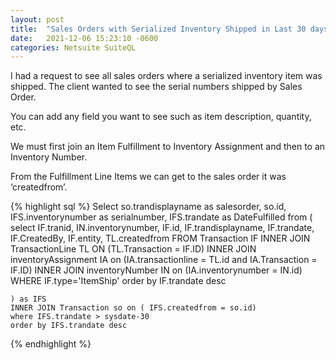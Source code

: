 ```yaml
---
layout: post
title:  "Sales Orders with Serialized Inventory Shipped in Last 30 days"
date:   2021-12-06 15:23:10 -0600
categories: Netsuite SuiteQL
---
```



I had a request to see all sales orders where a serialized inventory item was shipped. The client wanted to see the serial numbers shipped by Sales Order.

You can add any field you want to see such as item description, quantity, etc.

We must first join an Item Fulfillment to Inventory Assignment and then to an Inventory Number.

From the Fulfillment Line Items we can get to the sales order it was ‘createdfrom’.



{% highlight sql %}
Select so.trandisplayname as salesorder, so.id, IFS.inventorynumber as serialnumber, IFS.trandate as DateFulfilled from 
	(	
		select IF.tranid, IN.inventorynumber, IF.id, IF.trandisplayname, IF.trandate, IF.CreatedBy, IF.entity, TL.createdfrom
		FROM Transaction IF
		INNER JOIN TransactionLine TL ON (TL.Transaction = IF.ID)
		INNER JOIN inventoryAssignment IA on (IA.transactionline = TL.id and IA.Transaction = IF.ID)
		INNER JOIN inventoryNumber IN on  (IA.inventorynumber = IN.id)
		WHERE IF.type='ItemShip' 
		order by IF.trandate desc
	
	) as IFS
	INNER JOIN Transaction so on ( IFS.createdfrom = so.id)
	where IFS.trandate > sysdate-30
	order by IFS.trandate desc
{% endhighlight %}

